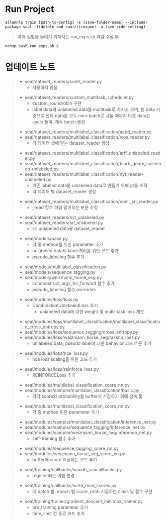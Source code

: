 # Run Project
    allennlp train [path-to-config] -s [save-folder-name] --include-package seal -f(delete and run)/r(resume) -o [override-setting]

> 여러 실험을 돌리기 위해서는 run_exps.sh 파일 수정 후   
>
    nohup bash run_exps.sh &

# 업데이트 노트

> * seal/dataset_readers/conlll_reader.py   
>   * 사용하지 않음

> * seal/dataset_readers/custom_multitask_scheduler.py   
>    * custom_roundrobin 구현
>    * label data와 unlabeled data를 multitask로 가지고 오며, 한 data 기준으로 전체 data를 모두 mini-batch로 나눌 때까지 다른 data는 cycle 돌며, 계속 batch 생성

> * seal/dataset_readers/multilabel_classification/aapd_reader.py
> * seal/dataset_readers/multilabel_classification/wos_reader.py  
>    * 각 데이터 셋에 맡는 dataset_reader 생성

>* seal/dataset_readers/multilabel_classification/arff_unlabeled_reader.py
>* seal/dataset_readers/multilabel_classification/blurb_genre_collection-unlabeled.py
>* seal/dataset_readers/multilabel_classification/nyt_reader-unlabeled.py
>    * 기존 labeled data를 unlabeled data로 만들기 위해 gt를 조작
>    * 각 데이터 별 dataset_reader 생성

> * seal/dataset_readers/multilabel_classification/conll_srl_reader.py
>    * _read 함수 파일 읽어오는 부분 수정

> * seal/dataset_readers/nyt_unlabeled.py
> * seal/dataset_readers/srl_unlabeled.py
>   * srl unlabeled data용 dataset_reader

> * seal/models/base.py
>   * 각 종 method를 위한 parameter 추가 
>   * unlabeled data의 label 처리를 위한 코드 추가
>   * pseudo_labeling 함수 추가

> * seal/models/multilabel_classification.py
> * seal/models/sequence_tagging.py
> * seal/models/weizmann_horse_seg.py
>   * conconstruct_args_for_forward 함수 추가
>   * pseudo_labeling 함수 overrides

> * seal/modules/loss/loss.py
>   * CombinationUnlabeledLoss 추가 
>       * unlabeled data에 대한 weight 및 multi-task loss 계산

> * seal/modules/loss/multilabel_classification/multilabel_classification_cross_entropy.py
> * seal/modules/loss/sequence_tagging/cross_entropy.py
> * seal/modules/loss/weizmann_horse_seg/tasknn_loss.py
>   * unlabeled data, pseudo label에 대한 behavior 코드 if 문 추가

> * seal/modules/loss/nce_loss.py
>   * nce loss scaling을 위한 코드 추가

> * seal/modules/loss/reinforce_loss.py
>   * REINFORCELoss 추가

> * seal/modules/multilabel_classification_score_nn.py
> * seal/modules/sampler/multilabel_classification/basic.py
>   * 각각 score와 probability를 buffer에 저장하기 위해 상속 풂

> * seal/modules/multilabel_classification_score_nn.py
>   * 각 종 method 위한 parameter 추가

> * seal/modules/sampler/multilabel_classification/inference_net.py
> * seal/modules/sampler/sequence_tagging/inference_net.py
> * seal/modules/sampler/weizmann_horse_seg/inference_net.py
>   * self-trianing 함수 추가

> * seal/modules/sequence_tagging_score_nn.py
> * seal/modules/weizmann_horse_seg_score_nn.py
>   * buffer에 score 저장하는 코드 추가

> * seal/training/callbacks/wandb_subcallbacks.py
>   * register되는 이름 변경

> * seal/training/callbacks/write_read_scores.py
>   * 매 batch 별, epoch 별 score, prob 저장하는 class 및 함수 구현

> * seal/training/trainer/gradient_descent_minimax_trainer.py
>   * pre_training parameter 추가
>   * time_limit 전 종료 코드 추가
>

